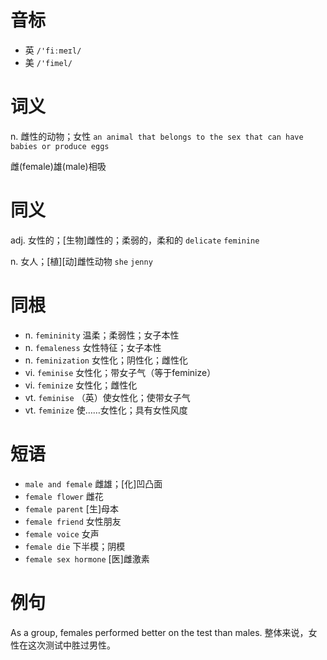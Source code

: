 # 音标

- 英 `/'fiːmeɪl/`
- 美 `/'fimel/`

# 词义

n. 雌性的动物；女性
`an animal that belongs to the sex that can have babies or produce eggs`



雌(female)雄(male)相吸

# 同义

adj. 女性的；[生物]雌性的；柔弱的，柔和的
`delicate` `feminine`

n. 女人；[植][动]雌性动物
`she` `jenny`

# 同根

- n. `femininity` 温柔；柔弱性；女子本性
- n. `femaleness` 女性特征；女子本性
- n. `feminization` 女性化；阴性化；雌性化
- vi. `feminise` 女性化；带女子气（等于feminize）
- vi. `feminize` 女性化；雌性化
- vt. `feminise` （英）使女性化；使带女子气
- vt. `feminize` 使……女性化；具有女性风度

# 短语

- `male and female` 雌雄；[化]凹凸面
- `female flower` 雌花
- `female parent` [生]母本
- `female friend` 女性朋友
- `female voice` 女声
- `female die` 下半模；阴模
- `female sex hormone` [医]雌激素

# 例句

As a group, females performed better on the test than males.
整体来说，女性在这次测试中胜过男性。


